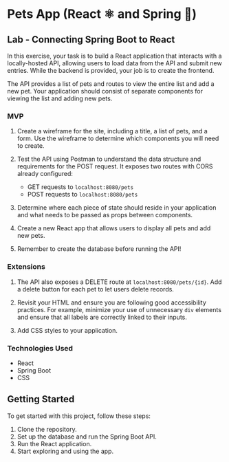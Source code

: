 # Pets App (React ⚛️ and Spring 🌱)

## Lab - Connecting Spring Boot to React

In this exercise, your task is to build a React application that interacts with a locally-hosted API, allowing users to load data from the API and submit new entries. While the backend is provided, your job is to create the frontend.

The API provides a list of pets and routes to view the entire list and add a new pet. Your application should consist of separate components for viewing the list and adding new pets.

### MVP

1. Create a wireframe for the site, including a title, a list of pets, and a form. Use the wireframe to determine which components you will need to create.

2. Test the API using Postman to understand the data structure and requirements for the POST request. It exposes two routes with CORS already configured:
   - GET requests to `localhost:8080/pets`
   - POST requests to `localhost:8080/pets`

3. Determine where each piece of state should reside in your application and what needs to be passed as props between components.

4. Create a new React app that allows users to display all pets and add new pets.

5. Remember to create the database before running the API!

### Extensions

1. The API also exposes a DELETE route at `localhost:8080/pets/{id}`. Add a delete button for each pet to let users delete records.

2. Revisit your HTML and ensure you are following good accessibility practices. For example, minimize your use of unnecessary `div` elements and ensure that all labels are correctly linked to their inputs.

3. Add CSS styles to your application.

### Technologies Used

- React
- Spring Boot
- CSS

## Getting Started

To get started with this project, follow these steps:

1. Clone the repository.
2. Set up the database and run the Spring Boot API.
3. Run the React application.
4. Start exploring and using the app.

